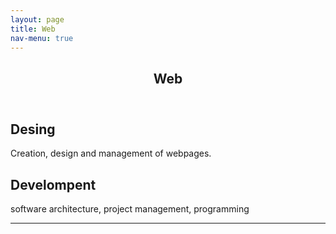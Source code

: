 ```yaml
---
layout: page
title: Web
nav-menu: true
---
```


<!-- Main -->
<div id="main" class="alt">

<!-- One -->
<section id="one">
	<div class="inner">
		<header class="major">
			<h1>Web</h1>
		</header>

<!-- Content -->
<h1 id="content"></h1>
<!--<p>Praesent ac adipiscing ullamcorper semper ut amet ac risus. Lorem sapien ut odio odio nunc. Ac adipiscing nibh porttitor erat risus justo adipiscing adipiscing amet placerat accumsan. Vis. Faucibus odio magna tempus adipiscing a non. In mi primis arcu ut non accumsan vivamus ac blandit adipiscing adipiscing arcu metus praesent turpis eu ac lacinia nunc ac commodo gravida adipiscing eget accumsan ac nunc adipiscing adipiscing.</p> -->
<div class="row"> 
	<div class="6u 12u$(small)">
		<h2>Desing</h2>
		<p>Creation, design and management of webpages.</p>
	</div>
	<div class="6u$ 12u$(small)">
		<h2>Develompent</h2>
		<p> software architecture, project management, programming </p>
	</div>
	
<hr class="major" />

